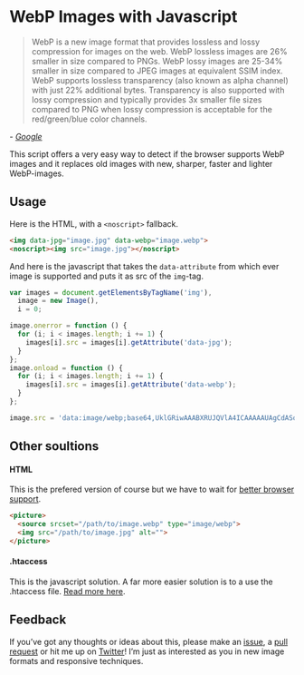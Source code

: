 WebP Images with Javascript
==========================

> WebP is a new image format that provides lossless and lossy compression for images on the web. WebP lossless images are 26% smaller in size compared to PNGs. WebP lossy images are 25-34% smaller in size compared to JPEG images at equivalent SSIM index. WebP supports lossless transparency (also known as alpha channel) with just 22% additional bytes. Transparency is also supported with lossy compression and typically provides 3x smaller file sizes compared to PNG when lossy compression is acceptable for the red/green/blue color channels.

*- [Google](https://developers.google.com/speed/webp/)*

This script offers a very easy way to detect if the browser supports WebP images and it replaces old images with new, sharper, faster and lighter WebP-images.

## Usage
Here is the HTML, with a `<noscript>` fallback.
```html
<img data-jpg="image.jpg" data-webp="image.webp">
<noscript><img src="image.jpg"></noscript>
```

And here is the javascript that takes the `data-attribute` from which ever image is supported and puts it as src of the `img`-tag.
```javascript
var images = document.getElementsByTagName('img'),
  image = new Image(),
  i = 0;

image.onerror = function () {
  for (i; i < images.length; i += 1) {
    images[i].src = images[i].getAttribute('data-jpg');
  }
};
image.onload = function () {
  for (i; i < images.length; i += 1) {
    images[i].src = images[i].getAttribute('data-webp');
  }
};

image.src = 'data:image/webp;base64,UklGRiwAAABXRUJQVlA4ICAAAAAUAgCdASoBAAEAL/3+/3+CAB/AAAFzrNsAAP5QAAAAAA==';
```

## Other soultions

#### HTML
This is the prefered version of course but we have to wait for [better browser support](http://caniuse.com/#feat=picture).
```html
<picture>
  <source srcset="/path/to/image.webp" type="image/webp">
  <img src="/path/to/image.jpg" alt="">
</picture>
```

#### .htaccess
This is the javascript solution. A far more easier solution is to a use the .htaccess file. [Read more here](https://github.com/vincentorback/WebP-images-with-htaccess).

## Feedback
If you’ve got any thoughts or ideas about this, please make an [issue](https://github.com/vincentorback/WebP-images-with-javascript/issues), a [pull request](https://github.com/vincentorback/WebP-images-with-javascript/pulls) or hit me up on [Twitter](https://twitter.com/vorback)!
I’m just as interested as you in new image formats and responsive techniques.
